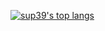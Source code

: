 <!--[![sup39's GitHub stats](https://github-readme-stats.vercel.app/api?username=sup39&hide=&theme=tokyonight)](https://github.com/anuraghazra/github-readme-stats)-->
[![sup39's top langs](https://github-readme-stats.vercel.app/api/top-langs/?username=sup39&layout=compact&theme=dracula&langs_count=10&hide=jupyter%20notebook&size_weight=0.5&count_weight=0.5&exclude_repo=supSMSGecko)](https://github.com/anuraghazra/github-readme-stats)
